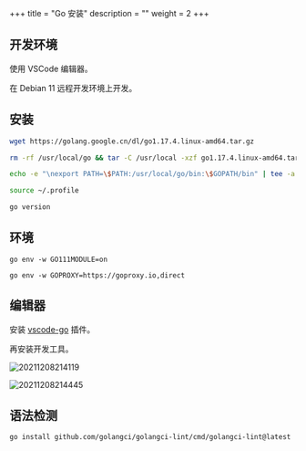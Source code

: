 +++
title = "Go 安装"
description = ""
weight = 2
+++

## 开发环境

使用 VSCode 编辑器。

在 Debian 11 远程开发环境上开发。

## 安装

```bash
wget https://golang.google.cn/dl/go1.17.4.linux-amd64.tar.gz

rm -rf /usr/local/go && tar -C /usr/local -xzf go1.17.4.linux-amd64.tar.gz

echo -e "\nexport PATH=\$PATH:/usr/local/go/bin:\$GOPATH/bin" | tee -a ~/.profile

source ~/.profile

go version
```

## 环境

```
go env -w GO111MODULE=on

go env -w GOPROXY=https://goproxy.io,direct
```

## 编辑器

安装 [vscode-go](https://github.com/golang/vscode-go) 插件。

再安装开发工具。

![20211208214119](https://cdn.jsdelivr.net/gh/jugggao/image-hosting/images_for_blogs/20211208214119.png)

![20211208214445](https://cdn.jsdelivr.net/gh/jugggao/image-hosting/images_for_blogs/20211208214445.png)

## 语法检测

```bash
go install github.com/golangci/golangci-lint/cmd/golangci-lint@latest
```




